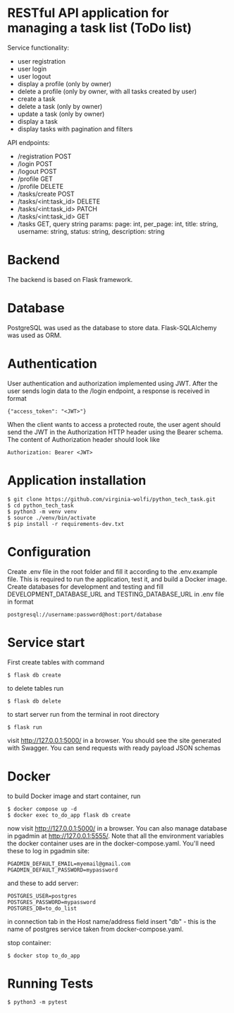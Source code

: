 # RESTful API application for managing a task list (ToDo list) 

Service functionality:
+ user registration
+ user login
+ user logout
+ display a profile (only by owner)
+ delete a profile (only by owner, with all tasks created by user)
+ create a task
+ delete a task (only by owner)
+ update a task (only by owner)
+ display a task 
+ display tasks with pagination and filters

API endpoints:
+ /registration POST 
+ /login POST
+ /logout POST
+ /profile GET
+ /profile DELETE
+ /tasks/create POST
+ /tasks/\<int:task_id\> DELETE 
+ /tasks/\<int:task_id\> PATCH 
+ /tasks/\<int:task_id\> GET
+ /tasks GET, query string params: page: int, per_page: int, title: string, username: string, status: string, description: string


# Backend
The backend is based on Flask framework. 
# Database
PostgreSQL was used as the database to store data. Flask-SQLAlchemy was used as ORM.

# Authentication
User authentication and authorization implemented using JWT.
After the user sends login data to the /login endpoint, a response is received in format 
~~~
{"access_token": "<JWT>"}
~~~
When the client wants to access a protected route, the user agent should send the JWT in the Authorization HTTP header using the Bearer schema. 
The content of Authorization header should look like
~~~
Authorization: Bearer <JWT>
~~~
# Application installation
```
$ git clone https://github.com/virginia-wolfi/python_tech_task.git
$ cd python_tech_task
$ python3 -m venv venv
$ source ./venv/bin/activate
$ pip install -r requirements-dev.txt
```
# Configuration
Create .env file in the root folder and fill it according to the .env.example file. 
This is required to run the application, test it, and build a Docker image.
Create databases for development and testing and fill DEVELOPMENT_DATABASE_URL and TESTING_DATABASE_URL in .env file in format
~~~
postgresql://username:password@host:port/database
~~~
# Service start

First create tables with command
```
$ flask db create
```
to delete tables run
```
$ flask db delete
```
to start server run from the terminal in root directory
```
$ flask run
```

visit http://127.0.0.1:5000/ in a browser. You should see the site generated with Swagger. 
You can send requests with ready payload JSON schemas

# Docker

to build Docker image and start container, run
```
$ docker compose up -d
$ docker exec to_do_app flask db create
```
now visit http://127.0.0.1:5000/ in a browser. You can also manage database in pgadmin at http://127.0.0.1:5555/.
Note that all the environment variables the docker container uses are in the docker-compose.yaml.
You'll need these to log in pgadmin site:
~~~
PGADMIN_DEFAULT_EMAIL=myemail@gmail.com
PGADMIN_DEFAULT_PASSWORD=mypassword
~~~
and these to add server:

~~~
POSTGRES_USER=postgres
POSTGRES_PASSWORD=mypassword
POSTGRES_DB=to_do_list
~~~
in connection tab in the Host name/address field insert "db" - this is the name of postgres service taken from docker-compose.yaml.

stop container:
```
$ docker stop to_do_app

```

# Running Tests
~~~
$ python3 -m pytest
~~~